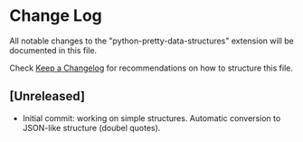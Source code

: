 # Change Log

All notable changes to the "python-pretty-data-structures" extension will be documented in this file.

Check [Keep a Changelog](http://keepachangelog.com/) for recommendations on how to structure this file.

## [Unreleased]

- Initial commit: working on simple structures. Automatic conversion to JSON-like structure (doubel quotes).
